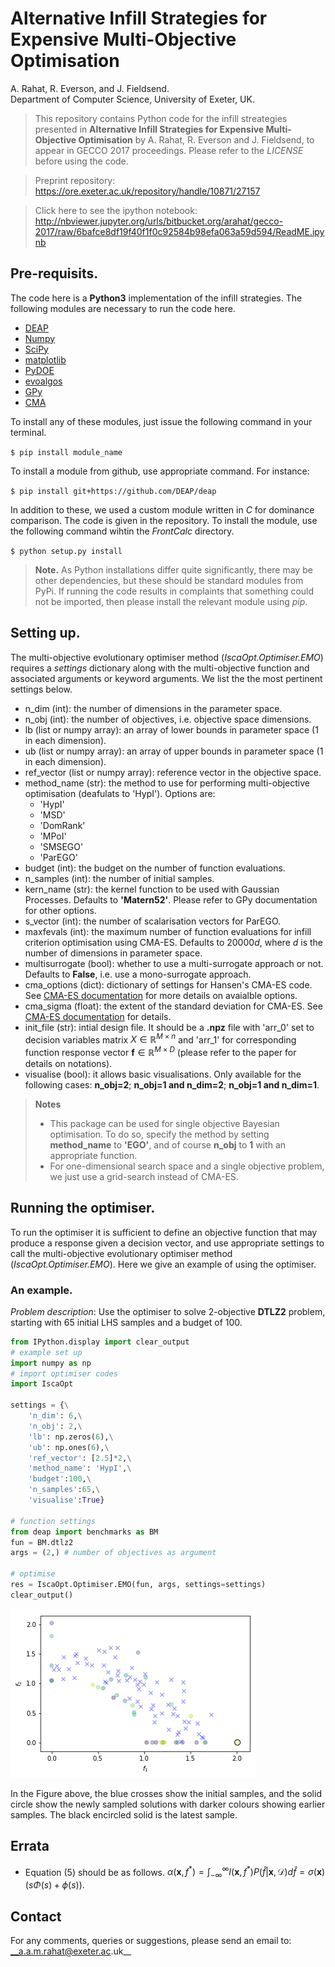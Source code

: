 # Alternative Infill Strategies for Expensive Multi-Objective Optimisation
A. Rahat, R. Everson, and J. Fieldsend.   
Department of Computer Science, University of Exeter, UK.

>This repository contains Python code for the infill streategies presented in __Alternative Infill Strategies for Expensive Multi-Objective Optimisation__ by A. Rahat, R. Everson and J. Fieldsend, to appear in GECCO 2017 proceedings. Please refer to the _LICENSE_ before using the code. 

>Preprint repository: https://ore.exeter.ac.uk/repository/handle/10871/27157

>Click here to see the ipython notebook: http://nbviewer.jupyter.org/urls/bitbucket.org/arahat/gecco-2017/raw/6bafce8df19f40f1f0c92584b98efa063a59d594/ReadME.ipynb


## Pre-requisits.

The code here is a __Python3__ implementation of the infill strategies. The following modules are necessary to run the code here. 

* [DEAP](https://github.com/DEAP/deap)
* [Numpy](http://www.numpy.org/)
* [SciPy](https://www.scipy.org/)
* [matplotlib](https://matplotlib.org/2.0.0/index.html)
* [PyDOE](https://pythonhosted.org/pyDOE/)
* [evoalgos](https://ls11-www.cs.tu-dortmund.de/people/swessing/evoalgos/doc/)
* [GPy](https://github.com/SheffieldML/GPy)
* [CMA](https://www.lri.fr/~hansen/html-pythoncma/frames.html)

To install any of these modules, just issue the following command in your terminal. 

`$ pip install module_name`

To install a module from github, use appropriate command. For instance:

`$ pip install git+https://github.com/DEAP/deap`

In addition to these, we used a custom module written in _C_ for dominance comparison. The code is given in the repository. To install the module, use the following command wihtin the _FrontCalc_ directory.

`$ python setup.py install`

> __Note.__ As Python installations differ quite significantly, there may be other dependencies, but these should be standard modules from PyPi. If running the code results in complaints that something could not be imported, then please install the relevant module using _pip_.

## Setting up.

The multi-objective evolutionary optimiser method (_IscaOpt.Optimiser.EMO_) requires a _settings_ dictionary along with the multi-objective function and associated arguments or keyword arguments. We list the the most pertinent settings below. 

* n_dim (int): the number of dimensions in the parameter space.
* n_obj (int): the number of objectives, i.e. objective space dimensions.
* lb (list or numpy array): an array of lower bounds in parameter space (1 in each dimension).
* ub (list or numpy array): an array of upper bounds in parameter space (1 in each dimension).
* ref_vector (list or numpy array): reference vector in the objective space.
* method_name (str): the method to use for performing multi-objective optimisation (deafulats to 'HypI'). Options are:
    - 'HypI'
    - 'MSD'
    - 'DomRank'
    - 'MPoI'
    - 'SMSEGO'
    - 'ParEGO'
* budget (int): the budget on the number of function evaluations.
* n_samples (int): the number of initial samples.
* kern_name (str): the kernel function to be used with Gaussian Processes. Defaults to __'Matern52'__. Please refer to GPy documentation for other options. 
* s_vector (int): the number of scalarisation vectors for ParEGO.
* maxfevals (int): the maximum number of function evaluations for infill criterion optimisation using CMA-ES. Defaults to $20000d$, where $d$ is the number of dimensions in parameter space.  
* multisurrogate (bool): whether to use a multi-surrogate approach or not. Defaults to __False__, i.e. use a mono-surrogate approach. 
* cma_options (dict): dictionary of settings for Hansen's CMA-ES code. See [CMA-ES documentation](https://www.lri.fr/~hansen/html-pythoncma/frames.html) for more details on avaialble options.
* cma_sigma (float): the extent of the standard deviation for CMA-ES. See [CMA-ES documentation](https://www.lri.fr/~hansen/html-pythoncma/frames.html) for details. 
* init_file (str): intial design file. It should be a __.npz__ file with 'arr_0' set to decision variables matrix $X \in \mathbb{R}^{M \times n}$ and 'arr_1' for corresponding function response vector $\mathbf{f} \in \mathbb{R}^{M \times D}$ (please refer to the paper for details on notations).
* visualise (bool): it allows basic visualisations. Only available for the following cases: __n_obj=2__; __n_obj=1 and n_dim=2__; __n_obj=1 and n_dim=1__.

> __Notes__       
> * This package can be used for single objective Bayesian optimisation. To do so, specify the method by setting **method_name** to **'EGO'**, and of course **n_obj** to **1** with an appropriate function.       
> * For one-dimensional search space and a single objective problem, we just use a grid-search instead of CMA-ES. 




## Running the optimiser.

To run the optimiser it is sufficient to define an objective function that may produce a response given a decision vector, and use appropriate settings to call the multi-objective evolutionary optimiser method (_IscaOpt.Optimiser.EMO_). Here we give an example of using the optimiser. 

### An example.

_Problem description_: Use the optimiser to solve $2$-objective __DTLZ2__ problem, starting with $65$ initial LHS samples and a budget of $100$. 


```python
from IPython.display import clear_output
# example set up
import numpy as np
# import optimiser codes
import IscaOpt

settings = {\
    'n_dim': 6,\
    'n_obj': 2,\
    'lb': np.zeros(6),\
    'ub': np.ones(6),\
    'ref_vector': [2.5]*2,\
    'method_name': 'HypI',\
    'budget':100,\
    'n_samples':65,\
    'visualise':True}

# function settings
from deap import benchmarks as BM
fun = BM.dtlz2
args = (2,) # number of objectives as argument

# optimise
res = IscaOpt.Optimiser.EMO(fun, args, settings=settings)
clear_output()
```


![png](figures/dtlz2.png)


In the Figure above, the blue crosses show the initial samples, and the solid circle show the newly sampled solutions with darker colours showing earlier samples. The black encircled solid is the latest sample.

## Errata

* Equation (5) should be as follows. 
    $\alpha(\mathbf{x}, f^*) = \int_{-\infty}^{\infty}I(\mathbf{x}, f^*)P(\hat{f}|\mathbf{x},\mathcal{D})d\hat{f} = \sigma(\mathbf{x})(s\Phi(s) + \phi(s))$.

## Contact

For any comments, queries or suggestions, please send an email to: __a.a.m.rahat@exeter.ac.uk__